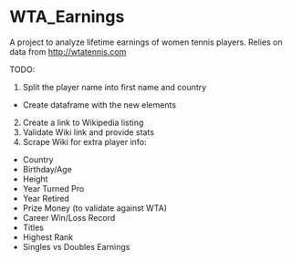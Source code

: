 # WTA_Earnings
A project to analyze lifetime earnings of women tennis players.  Relies on data from http://wtatennis.com

TODO:
1. Split the player name into first name and country
  * Create dataframe with the new elements
2. Create a link to Wikipedia listing
3. Validate Wiki link and provide stats
4. Scrape Wiki for extra player info:
  * Country
  * Birthday/Age
  * Height
  * Year Turned Pro
  * Year Retired
  * Prize Money (to validate against WTA)
  * Career Win/Loss Record
  * Titles
  * Highest Rank
  * Singles vs Doubles Earnings
